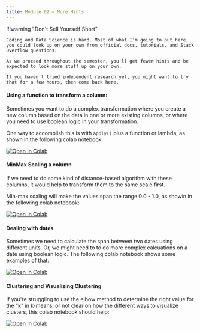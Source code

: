 ```yaml
---
title: Module 02 — More Hints
---
```


!!!warning "Don't Sell Yourself Short"

	Coding and Data Science is hard. Most of what I'm going to put here, you could look up on your own from official docs, tutorials, and Stack Overflow questions. 

	As we proceed throughout the semester, you'll get fewer hints and be expected to look more stuff up on your own.

	If you haven't tried independent research yet, you might want to try that for a few hours, then come back here.



#### Using a function to transform a column:

Sometimes you want to do a complex transformation where you create a new column based on the data in one or more existing columns, or where you need to use boolean logic in your transformation. 

One way to accomplish this is with `apply()` plus a function or lambda, as shown in the following colab notebook:

[![Open In Colab](https://colab.research.google.com/assets/colab-badge.svg)](https://colab.research.google.com/github/byui-cse/cse450-course/blob/master/notebooks/module02_hint01.ipynb)


#### MinMax Scaling a column
If we need to do some kind of distance-based algorithm with these columns, it would help to transform them to the same scale first.

Min-max scaling will make the values span the range 0.0 - 1.0, as showin in the following colab notebook:

[![Open In Colab](https://colab.research.google.com/assets/colab-badge.svg)](https://colab.research.google.com/github/byui-cse/cse450-course/blob/master/notebooks/module02_hint02.ipynb)


#### Dealing with dates
Sometimes we need to calculate the span between two dates using different units. Or, we might need to to do more complex calcuations on a date using boolean logic. The following colab notebook shows some examples of that:

[![Open In Colab](https://colab.research.google.com/assets/colab-badge.svg)](https://colab.research.google.com/github/byui-cse/cse450-course/blob/master/notebooks/module02_hint03.ipynb)


#### Clustering and Visualizing Clustering
If you're struggling to use the elbow method to determine the right value for the "k" in k-means, or not clear on how the different ways to visualize clusters, this colab notebook should help:

[![Open In Colab](https://colab.research.google.com/assets/colab-badge.svg)](https://colab.research.google.com/github/byui-cse/cse450-course/blob/master/notebooks/module02_hint04.ipynb)
